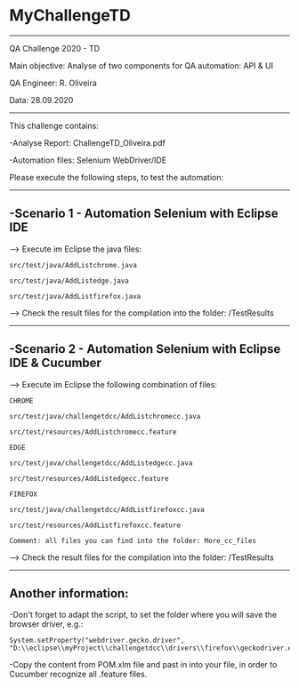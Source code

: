 # MyChallengeTD
-----------------------------------------------------------------------
QA Challenge 2020 - TD

Main objective: Analyse of two components for QA automation: API & UI

QA Engineer: R. Oliveira

Data: 28.09.2020

-----------------------------------------------------------------------

This challenge contains:

-Analyse Report: ChallengeTD_Oliveira.pdf

-Automation files: Selenium WebDriver/IDE

Please execute the following steps, to test the automation:

-----------------------------------------------------------------------
-Scenario 1 - Automation Selenium with Eclipse IDE
-----------------------------------------------------------------------


--> Execute im Eclipse the java files:

    src/test/java/AddListchrome.java
    
    src/test/java/AddListedge.java
    
    src/test/java/AddListfirefox.java
    
    
--> Check the result files for the compilation into the folder: /TestResults

-----------------------------------------------------------------------
-Scenario 2 - Automation Selenium with Eclipse IDE & Cucumber
-----------------------------------------------------------------------

--> Execute im Eclipse the following combination of files:

    CHROME
    
    src/test/java/challengetdcc/AddListchromecc.java
    
    src/test/resources/AddListchromecc.feature
    
    EDGE
    
    src/test/java/challengetdcc/AddListedgecc.java
    
    src/test/resources/AddListedgecc.feature
    
    FIREFOX
    
    src/test/java/challengetdcc/AddListfirefoxcc.java
    
    src/test/resources/AddListfirefoxcc.feature
    
    Comment: all files you can find into the folder: More_cc_files
    
--> Check the result files for the compilation into the folder: /TestResults

-----------------------------------------------------------------------

Another information:
-----------------------------------------------------------------------

-Don't forget to adapt the script, to set the folder where you will save the browser driver, e.g.:

    System.setProperty("webdriver.gecko.driver", "D:\\eclipse\\myProject\\challengetdcc\\drivers\\firefox\\geckodriver.exe");

-Copy the content from POM.xlm file and past in into your file, in order to Cucumber recognize all .feature files.






